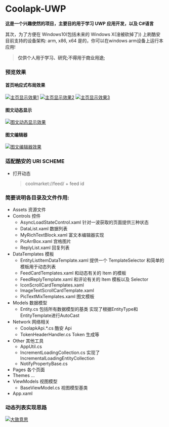 # Coolapk-UWP

**这是一个兴趣使然的项目，主要目的用于学习 UWP 应用开发，以及 C#语言**

其次，为了方便在 Windows10(包括未来的 Windows X(淦被砍掉了)) 上刷酷安
目前支持的设备架构: arm, x86, x64
是的，你可以在windows arm设备上运行本应用!

> **仅供个人用于学习、研究;不得用于商业用途;**

### 预览效果

#### 首页响应式布局效果

[![主页显示效果1](https://z3.ax1x.com/2021/04/13/cylYef.png)](https://imgtu.com/i/cylYef)
[![主页显示效果2](https://z3.ax1x.com/2021/04/13/cyltw8.md.png)](https://imgtu.com/i/cyltw8)
[![主页显示效果3](https://z3.ax1x.com/2021/04/13/cylNTS.md.png)](https://imgtu.com/i/cylNTS)

#### 图文动态显示

[![图文动态显示效果](https://z3.ax1x.com/2021/04/13/cyQax1.md.png)](https://imgtu.com/i/cyQax1)

#### 图文编辑器

[![图文编辑器效果](https://z3.ax1x.com/2021/04/13/cyQ2RA.md.png)](https://imgtu.com/i/cyQ2RA)

### 适配酷安的 URI SCHEME

- 打开动态
  > coolmarket://feed/ + feed id

### 简要说明各目录及文件作用:

- Assets 资源文件
- Controls 控件
  - AsyncLoadStateControl.xaml 针对一波获取的页面提供三种状态
  - DataList.xaml 数据列表
  - MyRichTextBlock.xaml 富文本编辑器实现
  - PicArrBox.xaml 宫格图片
  - ReplyList.xaml 回复列表
- DataTemplates 模板
  - EntityListItemDataTemplate.xaml 提供一个 TemplateSelector 和简单的模板用于动态列表
  - FeedCardTemplates.xaml 和动态有关的 Item 的模板
  - FeedReplyTemplate.xaml 和评论有关的 Item 模板以及 Selector
  - IconScrollCardTemplates.xaml
  - ImageTextScrollCardTemplate.xaml
  - PicTextMixTemplates.xaml 图文模板
- Models 数据模型
  - Entity.cs 包括所有数据模型的基类 实现了根据EntityType和EntityTemplate进行AutoCast
- Network 网络相关
  - CoolapkApi.\*.cs 酷安 Api
  - TokenHeaderHandler.cs Token 生成等
- Other 其他工具
  - AppUtil.cs
  - IncrementLoadingCollection.cs 实现了IncrementalLoadingEntityCollection
  - NotifyPropertyBase.cs
- Pages 各个页面
- Themes ...
- ViewModels 视图模型
  - BaseViewModel.cs 视图模型基类
- App.xaml


### 动态列表实现思路

[![大致意思](https://z3.ax1x.com/2021/04/14/cyb6Rx.md.png)](https://imgtu.com/i/cyb6Rx)

